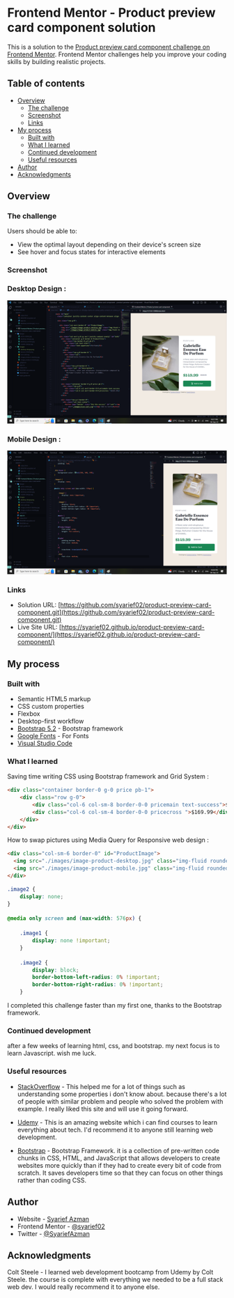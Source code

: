 # Frontend Mentor - Product preview card component solution

This is a solution to the [Product preview card component challenge on Frontend Mentor](https://www.frontendmentor.io/challenges/product-preview-card-component-GO7UmttRfa). Frontend Mentor challenges help you improve your coding skills by building realistic projects. 

## Table of contents

- [Overview](#overview)
	- [The challenge](#the-challenge)
	- [Screenshot](#screenshot)
	- [Links](#links)
- [My process](#my-process)
	- [Built with](#built-with)
	- [What I learned](#what-i-learned)
	- [Continued development](#continued-development)
	- [Useful resources](#useful-resources)
- [Author](#author)
- [Acknowledgments](#acknowledgments)

## Overview

### The challenge

Users should be able to:

- View the optimal layout depending on their device's screen size
- See hover and focus states for interactive elements

### Screenshot

### Desktop Design :
![Desktop](./images/desktop%20design.png)
### Mobile Design :
![Mobile](./images/mobile%20design.png)

### Links

- Solution URL: [https://github.com/syarief02/product-preview-card-component.git](https://github.com/syarief02/product-preview-card-component.git)
- Live Site URL: [https://syarief02.github.io/product-preview-card-component/](https://syarief02.github.io/product-preview-card-component/)

## My process

### Built with

- Semantic HTML5 markup
- CSS custom properties
- Flexbox
- Desktop-first workflow
- [Bootstrap 5.2](https://getbootstrap.com/docs/5.2/) - Bootstrap framework
- [Google Fonts](https://fonts.google.com/) - For Fonts
- [Visual Studio Code](https://code.visualstudio.com/)

### What I learned

Saving time writing CSS using Bootstrap framework and Grid System :

```html
<div class="container border-0 g-0 price pb-1">
	<div class="row g-0">
		<div class="col-6 col-sm-8 border-0-0 pricemain text-success">$149.99</div>
		<div class="col-6 col-sm-4 border-0-0 pricecross ">$169.99</div>
	</div>
</div>
```

How to swap pictures using Media Query for Responsive web design :		

```html
<div class="col-sm-6 border-0" id="ProductImage">
  <img src="./images/image-product-desktop.jpg" class="img-fluid rounded-3 image1" alt="">
  <img src="./images/image-product-mobile.jpg" class="img-fluid rounded-3 image2" alt="">
</div>
```
```css
.image2 {
    display: none;
}

@media only screen and (max-width: 576px) {

    .image1 {
        display: none !important;
    }

    .image2 {
        display: block;
        border-bottom-left-radius: 0% !important;
        border-bottom-right-radius: 0% !important;
    }
```
I completed this challenge faster than my first one, thanks to the Bootstrap framework.

### Continued development

after a few weeks of learning html, css, and bootstrap. my next focus is to learn Javascript. wish me luck.

### Useful resources

- [StackOverflow](https://stackoverflow.com/questions/52941346/css-height-calc100vh-vs-height-100vh) - This helped me for a lot of things such as understanding some properties i don't know about. because there's a lot of people with similar problem and people who solved the problem with example. I really liked this site and will use it going forward.

- [Udemy](https://www.udemy.com/course/the-web-developer-bootcamp/) - This is an amazing website which i can find courses to learn everything about tech. I'd recommend it to anyone still learning web development.

- [Bootstrap](https://getbootstrap.com/) - Bootstrap Framework. it is a collection of pre-written code chunks in CSS, HTML, and JavaScript that allows developers to create websites more quickly than if they had to create every bit of code from scratch. It saves developers time so that they can focus on other things rather than coding CSS.


## Author

- Website - [Syarief Azman](https://github.com/syarief02)
- Frontend Mentor - [@syarief02](https://www.frontendmentor.io/profile/syarief02)
- Twitter - [@SyariefAzman](https://www.twitter.com/SyariefAzman)

## Acknowledgments

Colt Steele - I learned web development bootcamp from Udemy by Colt Steele. the course is complete with everything we needed to be a full stack web dev. I would really recommend it to anyone else.
